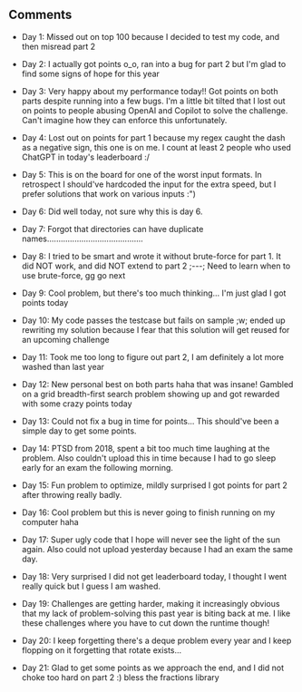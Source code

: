 ## Comments

- Day 1: Missed out on top 100 because I decided to test my code, and then misread part 2

- Day 2: I actually got points o_o, ran into a bug for part 2 but I'm glad to find some signs of hope for this year

- Day 3: Very happy about my performance today!! Got points on both parts despite running into a few bugs. I'm a little bit tilted that I lost out on points to people abusing OpenAI and Copilot to solve the challenge. Can't imagine how they can enforce this unfortunately.

- Day 4: Lost out on points for part 1 because my regex caught the dash as a negative sign, this one is on me. I count at least 2 people who used ChatGPT in today's leaderboard :/

- Day 5: This is on the board for one of the worst input formats. In retrospect I should've hardcoded the input for the extra speed, but I prefer solutions that work on various inputs :")

- Day 6: Did well today, not sure why this is day 6. 

- Day 7: Forgot that directories can have duplicate names..........................................

- Day 8: I tried to be smart and wrote it without brute-force for part 1. It did NOT work, and did NOT extend to part 2 ;---; Need to learn when to use brute-force, gg go next 

- Day 9: Cool problem, but there's too much thinking... I'm just glad I got points today

- Day 10: My code passes the testcase but fails on sample ;w; ended up rewriting my solution because I fear that this solution will get reused for an upcoming challenge 

- Day 11: Took me too long to figure out part 2, I am definitely a lot more washed than last year

- Day 12: New personal best on both parts haha that was insane! Gambled on a grid breadth-first search problem showing up and got rewarded with some crazy points today

- Day 13: Could not fix a bug in time for points... This should've been a simple day to get some points.

- Day 14: PTSD from 2018, spent a bit too much time laughing at the problem. Also couldn't upload this in time because I had to go sleep early for an exam the following morning.

- Day 15: Fun problem to optimize, mildly surprised I got points for part 2 after throwing really badly.

- Day 16: Cool problem but this is never going to finish running on my computer haha

- Day 17: Super ugly code that I hope will never see the light of the sun again. Also could not upload yesterday because I had an exam the same day.

- Day 18: Very surprised I did not get leaderboard today, I thought I went really quick but I guess I am washed.

- Day 19: Challenges are getting harder, making it increasingly obvious that my lack of  problem-solving this past year is biting back at me. I like these challenges where you have to cut down the runtime though!

- Day 20: I keep forgetting there's a deque problem every year and I keep flopping on it forgetting that rotate exists...

- Day 21: Glad to get some points as we approach the end, and I did not choke too hard on part 2 :) bless the fractions library

